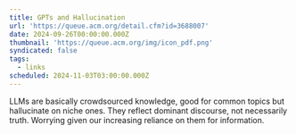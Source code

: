```yaml
---
title: GPTs and Hallucination
url: 'https://queue.acm.org/detail.cfm?id=3688007'
date: 2024-09-26T00:00:00.000Z
thumbnail: 'https://queue.acm.org/img/icon_pdf.png'
syndicated: false
tags:
  - links
scheduled: 2024-11-03T03:00:00.000Z
---
```


LLMs are basically crowdsourced knowledge, good for common topics but hallucinate on niche ones. They reflect dominant discourse, not necessarily truth. Worrying given our increasing reliance on them for information.
